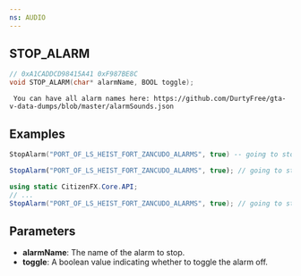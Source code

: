 ```yaml
---
ns: AUDIO
---
```

## STOP_ALARM

```c
// 0xA1CADDCD98415A41 0xF987BE8C
void STOP_ALARM(char* alarmName, BOOL toggle);
```

```
 You can have all alarm names here: https://github.com/DurtyFree/gta-v-data-dumps/blob/master/alarmSounds.json
```

## Examples
```lua
StopAlarm("PORT_OF_LS_HEIST_FORT_ZANCUDO_ALARMS", true) -- going to stop alarm at Fort Zancudo
```
 
```js
StopAlarm("PORT_OF_LS_HEIST_FORT_ZANCUDO_ALARMS", true); // going to stop alarm at Fort Zancudo
```

```cs
using static CitizenFX.Core.API;
// ...
StopAlarm("PORT_OF_LS_HEIST_FORT_ZANCUDO_ALARMS", true); // going to stop alarm at Fort Zancudo
```

## Parameters
* **alarmName**: The name of the alarm to stop.
* **toggle**: A boolean value indicating whether to toggle the alarm off.

